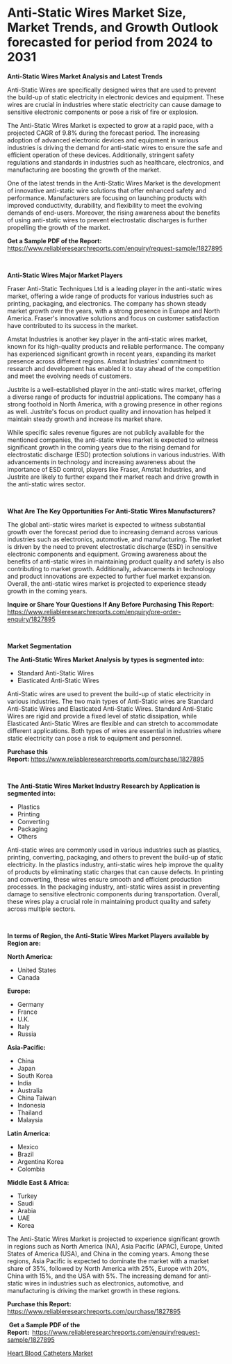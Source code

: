 <p><h1>Anti-Static Wires Market Size, Market Trends, and Growth Outlook forecasted for period from 2024 to 2031</h1></p><p><strong>Anti-Static Wires Market Analysis and Latest Trends</strong></p>
<p><p>Anti-Static Wires are specifically designed wires that are used to prevent the build-up of static electricity in electronic devices and equipment. These wires are crucial in industries where static electricity can cause damage to sensitive electronic components or pose a risk of fire or explosion.</p><p>The Anti-Static Wires Market is expected to grow at a rapid pace, with a projected CAGR of 9.8% during the forecast period. The increasing adoption of advanced electronic devices and equipment in various industries is driving the demand for anti-static wires to ensure the safe and efficient operation of these devices. Additionally, stringent safety regulations and standards in industries such as healthcare, electronics, and manufacturing are boosting the growth of the market.</p><p>One of the latest trends in the Anti-Static Wires Market is the development of innovative anti-static wire solutions that offer enhanced safety and performance. Manufacturers are focusing on launching products with improved conductivity, durability, and flexibility to meet the evolving demands of end-users. Moreover, the rising awareness about the benefits of using anti-static wires to prevent electrostatic discharges is further propelling the growth of the market.</p></p>
<p><strong>Get a Sample PDF of the Report:&nbsp;</strong> <a href="https://www.reliableresearchreports.com/enquiry/request-sample/1827895">https://www.reliableresearchreports.com/enquiry/request-sample/1827895</a></p>
<p>&nbsp;</p>
<p><strong>Anti-Static Wires Major Market Players</strong></p>
<p><p>Fraser Anti-Static Techniques Ltd is a leading player in the anti-static wires market, offering a wide range of products for various industries such as printing, packaging, and electronics. The company has shown steady market growth over the years, with a strong presence in Europe and North America. Fraser's innovative solutions and focus on customer satisfaction have contributed to its success in the market.</p><p>Amstat Industries is another key player in the anti-static wires market, known for its high-quality products and reliable performance. The company has experienced significant growth in recent years, expanding its market presence across different regions. Amstat Industries' commitment to research and development has enabled it to stay ahead of the competition and meet the evolving needs of customers.</p><p>Justrite is a well-established player in the anti-static wires market, offering a diverse range of products for industrial applications. The company has a strong foothold in North America, with a growing presence in other regions as well. Justrite's focus on product quality and innovation has helped it maintain steady growth and increase its market share.</p><p>While specific sales revenue figures are not publicly available for the mentioned companies, the anti-static wires market is expected to witness significant growth in the coming years due to the rising demand for electrostatic discharge (ESD) protection solutions in various industries. With advancements in technology and increasing awareness about the importance of ESD control, players like Fraser, Amstat Industries, and Justrite are likely to further expand their market reach and drive growth in the anti-static wires sector.</p></p>
<p>&nbsp;</p>
<p><strong>What Are The Key Opportunities For Anti-Static Wires Manufacturers?</strong></p>
<p><p>The global anti-static wires market is expected to witness substantial growth over the forecast period due to increasing demand across various industries such as electronics, automotive, and manufacturing. The market is driven by the need to prevent electrostatic discharge (ESD) in sensitive electronic components and equipment. Growing awareness about the benefits of anti-static wires in maintaining product quality and safety is also contributing to market growth. Additionally, advancements in technology and product innovations are expected to further fuel market expansion. Overall, the anti-static wires market is projected to experience steady growth in the coming years.</p></p>
<p><strong>Inquire or Share Your Questions If Any Before Purchasing This Report:</strong> <a href="https://www.reliableresearchreports.com/enquiry/pre-order-enquiry/1827895">https://www.reliableresearchreports.com/enquiry/pre-order-enquiry/1827895</a></p>
<p>&nbsp;</p>
<p><strong>Market Segmentation</strong></p>
<p><strong>The Anti-Static Wires Market Analysis by types is segmented into:</strong></p>
<p><ul><li>Standard Anti-Static Wires</li><li>Elasticated Anti-Static Wires</li></ul></p>
<p><p>Anti-Static wires are used to prevent the build-up of static electricity in various industries. The two main types of Anti-Static wires are Standard Anti-Static Wires and Elasticated Anti-Static Wires. Standard Anti-Static Wires are rigid and provide a fixed level of static dissipation, while Elasticated Anti-Static Wires are flexible and can stretch to accommodate different applications. Both types of wires are essential in industries where static electricity can pose a risk to equipment and personnel.</p></p>
<p><strong>Purchase this Report:&nbsp;</strong><a href="https://www.reliableresearchreports.com/purchase/1827895">https://www.reliableresearchreports.com/purchase/1827895</a></p>
<p>&nbsp;</p>
<p><strong>The Anti-Static Wires Market Industry Research by Application is segmented into:</strong></p>
<p><ul><li>Plastics</li><li>Printing</li><li>Converting</li><li>Packaging</li><li>Others</li></ul></p>
<p><p>Anti-static wires are commonly used in various industries such as plastics, printing, converting, packaging, and others to prevent the build-up of static electricity. In the plastics industry, anti-static wires help improve the quality of products by eliminating static charges that can cause defects. In printing and converting, these wires ensure smooth and efficient production processes. In the packaging industry, anti-static wires assist in preventing damage to sensitive electronic components during transportation. Overall, these wires play a crucial role in maintaining product quality and safety across multiple sectors.</p></p>
<p>&nbsp;</p>
<p><strong>In terms of Region, the Anti-Static Wires Market Players available by Region are:</strong></p>
<p>
    <p> <strong> North America: </strong>
        <ul>
            <li>United States</li>
            <li>Canada</li>
        </ul>
        </p> 
    <p> <strong> Europe: </strong>
        <ul>
            <li>Germany</li>
            <li>France</li>
            <li>U.K.</li>
            <li>Italy</li>
            <li>Russia</li>
        </ul>
        </p> 
    <p> <strong> Asia-Pacific: </strong>
        <ul>
            <li>China</li>
            <li>Japan</li>
            <li>South Korea</li>
            <li>India</li>
            <li>Australia</li>
            <li>China Taiwan</li>
            <li>Indonesia</li>
            <li>Thailand</li>
            <li>Malaysia</li>
        </ul>
        </p> 
    <p> <strong> Latin America: </strong>
        <ul>
            <li>Mexico</li>
            <li>Brazil</li>
            <li>Argentina Korea</li>
            <li>Colombia</li>
        </ul>
        </p> 
    <p> <strong> Middle East & Africa: </strong>
        <ul>
            <li>Turkey</li>
            <li>Saudi</li>
            <li>Arabia</li>
            <li>UAE</li>
            <li>Korea</li>
        </ul>
    </p>
    </p>
<p><p>The Anti-Static Wires Market is projected to experience significant growth in regions such as North America (NA), Asia Pacific (APAC), Europe, United States of America (USA), and China in the coming years. Among these regions, Asia Pacific is expected to dominate the market with a market share of 35%, followed by North America with 25%, Europe with 20%, China with 15%, and the USA with 5%. The increasing demand for anti-static wires in industries such as electronics, automotive, and manufacturing is driving the market growth in these regions.</p></p>
<p><strong>Purchase this Report: </strong><a href="https://www.reliableresearchreports.com/purchase/1827895">https://www.reliableresearchreports.com/purchase/1827895</a></p>
<p>&nbsp;<strong>Get a Sample PDF of the Report:&nbsp;&nbsp;</strong><a href="https://www.reliableresearchreports.com/enquiry/request-sample/1827895">https://www.reliableresearchreports.com/enquiry/request-sample/1827895</a></p>
<p><strong></strong></p>
<p><p><a href="https://chivalrous-flock-a86.notion.site/Heart-Blood-Catheters-Market-Offer-Valuable-Insights-into-Market-Size-Market-Share-Market-Trends--370efcba5a3a47ef9efef9bae4613e11">Heart Blood Catheters Market</a></p></p>